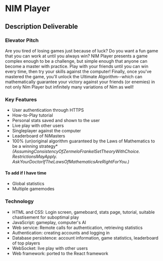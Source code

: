 # NIM Player

## Description Deliverable

### Elevator Pitch

Are you tired of losing games just because of luck? Do you want a fun game that you can work at until you always win? NIM Player presents a game complex enough to be a challenge, but simple enough that anyone can become a master with practice. Play with your friends until you can win every time, then try your skills against the computer! Finally, once you've mastered the game, you'll unlock the Ultimate Algorithm--which can mathematically guarantee your victory against your friends (or enemies) in not only Nim Player but infinitely many variations of Nim as well!

### Key Features

- User authentication through HTTPS
- How-to-Play tutorial
- Personal stats saved and shown to the user
- Live play with other users
- Singleplayer against the computer
- Leaderboard of NiMasters
- 100% (un)original algorithm guaranteed by the Laws of Mathematics to be a winning strategy* _(AssumingConsistencyOfZermeloFrankelSetTheoryWithChoice. RestrictionsMayApply. AskYourDoctorIfTheLawsOfMathematicsAreRightForYou.)_

#### To add if I have time

- Global statistics
- Multiple gamemodes

### Technology

- HTML and CSS: Login screen, gameboard, stats page, tutorial, suitable chastisement for suboptimal play
- JavaScript: gameplay, computer's AI
- Web service: Remote calls for authentication, retrieving statistics
- Authentication: creating accounts and logging in
- Database persistence: account information, game statistics, leaderboard of top players
- WebSocket: live play with other users
- Web framework: ported to the React framework
